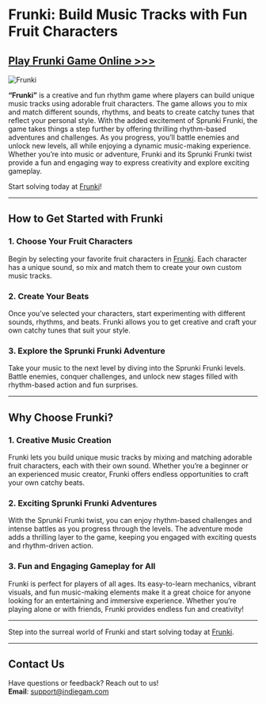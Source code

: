 # Frunki: Build Music Tracks with Fun Fruit Characters

## [Play Frunki Game Online >>>](https://frunki.com/)  

![Frunki](https://storage.indiegam.com/frunki/cover.webp)  

**“Frunki”** is a creative and fun rhythm game where players can build unique music tracks using adorable fruit characters. The game allows you to mix and match different sounds, rhythms, and beats to create catchy tunes that reflect your personal style. With the added excitement of Sprunki Frunki, the game takes things a step further by offering thrilling rhythm-based adventures and challenges. As you progress, you’ll battle enemies and unlock new levels, all while enjoying a dynamic music-making experience. Whether you’re into music or adventure, Frunki and its Sprunki Frunki twist provide a fun and engaging way to express creativity and explore exciting gameplay.

Start solving today at [Frunki](https://frunki.com/)!  

---

## How to Get Started with Frunki  

### 1. Choose Your Fruit Characters
Begin by selecting your favorite fruit characters in [Frunki](https://frunki.com). Each character has a unique sound, so mix and match them to create your own custom music tracks.

### 2. Create Your Beats
Once you’ve selected your characters, start experimenting with different sounds, rhythms, and beats. Frunki allows you to get creative and craft your own catchy tunes that suit your style.

### 3. Explore the Sprunki Frunki Adventure
Take your music to the next level by diving into the Sprunki Frunki levels. Battle enemies, conquer challenges, and unlock new stages filled with rhythm-based action and fun surprises.

---

## Why Choose Frunki?  

### 1. Creative Music Creation
Frunki lets you build unique music tracks by mixing and matching adorable fruit characters, each with their own sound. Whether you’re a beginner or an experienced music creator, Frunki offers endless opportunities to craft your own catchy beats.

### 2. Exciting Sprunki Frunki Adventures
With the Sprunki Frunki twist, you can enjoy rhythm-based challenges and intense battles as you progress through the levels. The adventure mode adds a thrilling layer to the game, keeping you engaged with exciting quests and rhythm-driven action.

### 3. Fun and Engaging Gameplay for All
Frunki is perfect for players of all ages. Its easy-to-learn mechanics, vibrant visuals, and fun music-making elements make it a great choice for anyone looking for an entertaining and immersive experience. Whether you’re playing alone or with friends, Frunki provides endless fun and creativity!

---

Step into the surreal world of Frunki and start solving today at [Frunki](https://frunki.com).  

---

## Contact Us  
Have questions or feedback? Reach out to us!  
**Email**: support@indiegam.com  
